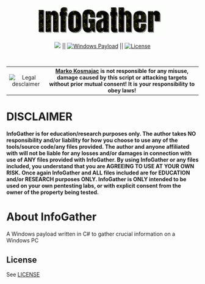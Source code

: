 <p align="center"><img src="https://github.com/MarkoKosmajac/InfoGather/blob/main/images/infogather.gif" alt="InfoGather" width="350" height="80" style="border-radius: 2px;"></p>

<p align="center">
<a href="#"><img src="https://img.shields.io/badge/C%20Sharp-purple?label=Made%20With&style=flat-square%22%20alt=%22C#%20Language"></a> ||
<a href="#"><img src="https://img.shields.io/badge/Payload-yellow?label=WINDOWS&style=flat-square" alt="Windows Payload"></a> ||
<a href="https://github.com/XIT07/Config-openbullet/blob/master/LICENSE"><img src="https://img.shields.io/badge/License-MIT-brightgreen?&style=flat-square" alt="License"></a>
</p>
<br>

<table border="0" cellpadding="2" cellspacing="2" width="100%">
  <tr>
    <td align="center"><img title="Legal desclaimer" src="https://imgur.com/7OzJEBI.png"></td>
     <td align="center"> <b><a href="https://github.com/MarkoKosmajac/">Marko Kosmajac</a> is not responsible for any misuse, damage caused by this script or attacking targets without prior mutual consent! It is your responsibility to obey laws!</b>
    </td>
  </tr>
</table>

# DISCLAIMER
**InfoGather is for education/research purposes only. The author takes NO responsibility and/or liability for how you choose to use any of the tools/source code/any files provided.
 The author and anyone affiliated with will not be liable for any losses and/or damages in connection with use of ANY files provided with InfoGather.
 By using InfoGather or any files included, you understand that you are AGREEING TO USE AT YOUR OWN RISK. Once again InfoGather and ALL files included are for EDUCATION and/or RESEARCH purposes ONLY.
 InfoGather is ONLY intended to be used on your own pentesting labs, or with explicit consent from the owner of the property being tested.** 


# About InfoGather
A Windows payload written in C# to gather crucial information on a Windows PC


## License

See [LICENSE](/LICENSE)

